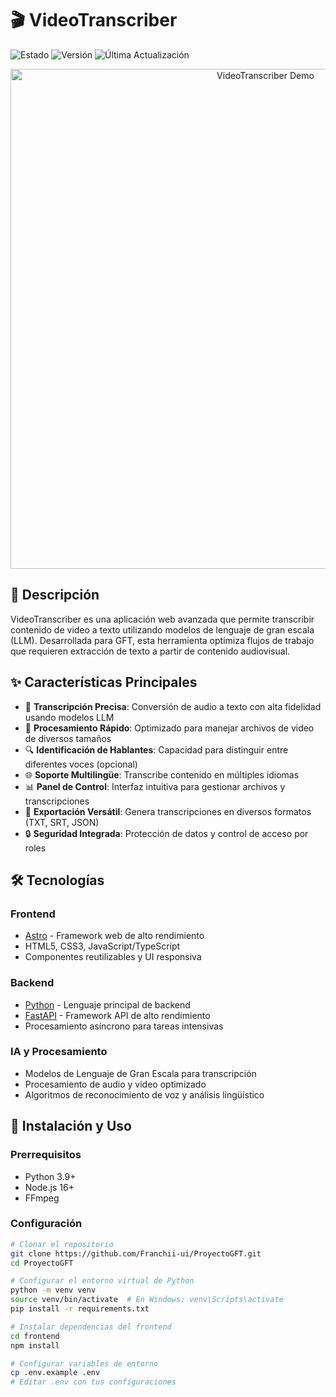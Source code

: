# 🎬 VideoTranscriber

![Estado](https://img.shields.io/badge/Estado-En%20Desarrollo-yellow)
![Versión](https://img.shields.io/badge/Versión-1.0.0-blue)
![Última Actualización](https://img.shields.io/badge/Última%20Actualización-2025--06--19-green)

<p align="center">
  <img src="https://via.placeholder.com/800x400?text=VideoTranscriber+Demo" alt="VideoTranscriber Demo" width="800">
</p>

## 📝 Descripción

VideoTranscriber es una aplicación web avanzada que permite transcribir contenido de video a texto utilizando modelos de lenguaje de gran escala (LLM). Desarrollada para GFT, esta herramienta optimiza flujos de trabajo que requieren extracción de texto a partir de contenido audiovisual.

## ✨ Características Principales

- 🎯 **Transcripción Precisa**: Conversión de audio a texto con alta fidelidad usando modelos LLM
- 🚀 **Procesamiento Rápido**: Optimizado para manejar archivos de video de diversos tamaños
- 🔍 **Identificación de Hablantes**: Capacidad para distinguir entre diferentes voces (opcional)
- 🌐 **Soporte Multilingüe**: Transcribe contenido en múltiples idiomas
- 📊 **Panel de Control**: Interfaz intuitiva para gestionar archivos y transcripciones
- 💾 **Exportación Versátil**: Genera transcripciones en diversos formatos (TXT, SRT, JSON)
- 🔒 **Seguridad Integrada**: Protección de datos y control de acceso por roles

## 🛠️ Tecnologías

### Frontend
- [Astro](https://astro.build/) - Framework web de alto rendimiento
- HTML5, CSS3, JavaScript/TypeScript
- Componentes reutilizables y UI responsiva

### Backend
- [Python](https://www.python.org/) - Lenguaje principal de backend
- [FastAPI](https://fastapi.tiangolo.com/) - Framework API de alto rendimiento
- Procesamiento asíncrono para tareas intensivas

### IA y Procesamiento
- Modelos de Lenguaje de Gran Escala para transcripción
- Procesamiento de audio y video optimizado
- Algoritmos de reconocimiento de voz y análisis lingüístico

## 🚀 Instalación y Uso

### Prerrequisitos
- Python 3.9+
- Node.js 16+
- FFmpeg

### Configuración

```bash
# Clonar el repositorio
git clone https://github.com/Franchii-ui/ProyectoGFT.git
cd ProyectoGFT

# Configurar el entorno virtual de Python
python -m venv venv
source venv/bin/activate  # En Windows: venv\Scripts\activate
pip install -r requirements.txt

# Instalar dependencias del frontend
cd frontend
npm install

# Configurar variables de entorno
cp .env.example .env
# Editar .env con tus configuraciones
